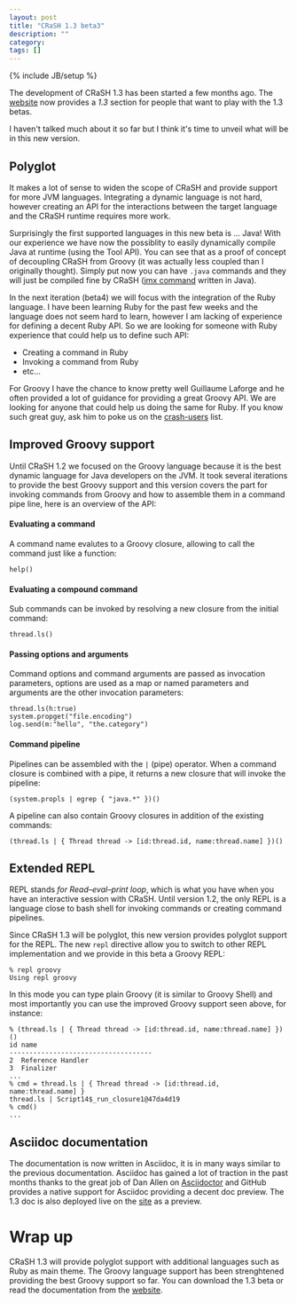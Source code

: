 ```yaml
---
layout: post
title: "CRaSH 1.3 beta3"
description: ""
category: 
tags: []
---
```

{% include JB/setup %}

The development of CRaSH 1.3 has been started a few months ago. The [website](http://www.crashub.org) now provides a *1.3* section for people that want to play with the 1.3 betas.

I haven't talked much about it so far but I think it's time to unveil what will be in this new version.

## Polyglot

It makes a lot of sense to widen the scope of CRaSH and provide support for more JVM languages. Integrating a dynamic language is not hard, however creating an API for the interactions between the target language and the CRaSH runtime requires more work.

Surprisingly the first supported languages in this new beta is ... Java! With our experience we have now the possiblity to easily dynamically compile Java at runtime (using the Tool API). You can see that as a proof of concept of decoupling CRaSH from Groovy (it was actually less coupled than I originally thought). Simply put now you can have `.java` commands and they will just be compiled fine by CRaSH ([jmx command](https://github.com/crashub/crash/blob/master/shell/src/main/resources/crash/commands/base/jmx.java)  written in Java).

In the next iteration (beta4) we will focus with the integration of the Ruby language. I have been learning Ruby for the past few weeks and the language does not seem hard to learn, however I am lacking of experience for defining a decent Ruby API. So we are looking for someone with Ruby experience that could help us to define such API:

* Creating a command in Ruby
* Invoking a command from Ruby
* etc...

For Groovy I have the chance to know pretty well Guillaume Laforge and he often provided a lot of guidance for providing a great Groovy API. We are looking for anyone that could help us doing the same for Ruby. If you know such great guy, ask him to poke us on the [crash-users](http://groups.google.com/group/crash-users) list.

## Improved Groovy support

Until CRaSH 1.2 we focused on the Groovy language because it is the best dynamic language for Java developers on the JVM. It took several iterations to provide the best Groovy support and this version covers the part for invoking commands from Groovy and how to assemble them in a command pipe line, here is an overview of the API:

#### Evaluating a command

A command name evalutes to a Groovy closure, allowing to call the command just like a function:

    help()

#### Evaluating a compound command

Sub commands can be invoked by resolving a new closure from the initial command:

    thread.ls()

#### Passing options and arguments

Command options and command arguments are passed as invocation parameters, options are used as a map or named parameters
and arguments are the other invocation parameters:

    thread.ls(h:true)
    system.propget("file.encoding")
    log.send(m:"hello", "the.category")

#### Command pipeline

Pipelines can be assembled with the `|` (pipe) operator. When a command closure is combined with a pipe, it returns a new closure that will invoke the pipeline:

    (system.propls | egrep { "java.*" })()

A pipeline can also contain Groovy closures in addition of the existing commands:

    (thread.ls | { Thread thread -> [id:thread.id, name:thread.name] })()

## Extended REPL

REPL stands *for Read–eval–print loop*, which is what you have when you have an interactive session with CRaSH. Until version 1.2, the only REPL is a language close to bash shell for invoking commands or creating command pipelines.

Since CRaSH 1.3 will be polyglot, this new version provides polyglot support for the REPL. The new `repl` directive allow you to switch to other REPL implementation and we provide in this beta a Groovy REPL:

    % repl groovy
    Using repl groovy

In this mode you can type plain Groovy (it is similar to Groovy Shell) and most importantly you can use the improved Groovy support seen above, for instance:

    % (thread.ls | { Thread thread -> [id:thread.id, name:thread.name] })()
    id name
    ------------------------------------
    2  Reference Handler
    3  Finalizer
    ...
    % cmd = thread.ls | { Thread thread -> [id:thread.id, name:thread.name] }
    thread.ls | Script14$_run_closure1@47da4d19
    % cmd()
    ...

## Asciidoc documentation

The documentation is now written in Asciidoc, it is in many ways similar to the previous documentation. Asciidoc has gained a lot of traction in the past months thanks to the great job of Dan Allen on [Asciidoctor](http://asciidoctor.org) and GitHub provides a native support for Asciidoc providing a decent doc preview. The 1.3 doc is also deployed live on the [site](http://www.crashub.org/beta/reference.html) as a preview.

# Wrap up

CRaSH 1.3 will provide polyglot support with additional languages such as Ruby as main theme. The Groovy language support has been strenghtened providing the best Groovy support so far. You can download the 1.3 beta or read the documentation from the [website](http://www.crashub.org).